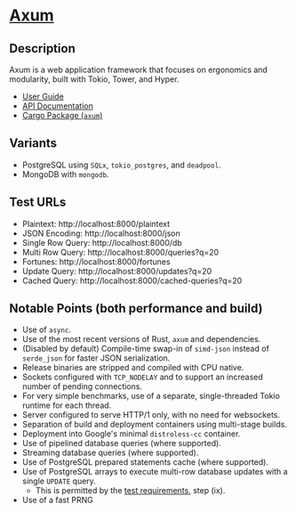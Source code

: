# [Axum](https://github.com/tokio-rs/axum)

## Description

Axum is a web application framework that focuses on ergonomics and modularity,
built with Tokio, Tower, and Hyper.

- [User Guide](https://docs.rs/axum/latest/axum/)
- [API Documentation](https://docs.rs/axum/latest/axum/)
- [Cargo Package (`axum`)](https://crates.io/crates/axum)

## Variants

- PostgreSQL using `SQLx`, `tokio_postgres`, and `deadpool`.
- MongoDB with `mongodb`.

## Test URLs

- Plaintext: http://localhost:8000/plaintext
- JSON Encoding: http://localhost:8000/json
- Single Row Query: http://localhost:8000/db
- Multi Row Query: http://localhost:8000/queries?q=20
- Fortunes: http://localhost:8000/fortunes
- Update Query: http://localhost:8000/updates?q=20
- Cached Query: http://localhost:8000/cached-queries?q=20

## Notable Points (both performance and build)

- Use of `async`.
- Use of the most recent versions of Rust, `axum` and dependencies.
- (Disabled by default) Compile-time swap-in of `simd-json` instead of `serde_json` for faster JSON serialization.
- Release binaries are stripped and compiled with CPU native.
- Sockets configured with `TCP_NODELAY` and to support an increased number of pending connections.
- For very simple benchmarks, use of a separate, single-threaded Tokio runtime for each thread.
- Server configured to serve HTTP/1 only, with no need for websockets.
- Separation of build and deployment containers using multi-stage builds.
- Deployment into Google's minimal `distroless-cc` container.
- Use of pipelined database queries (where supported).
- Streaming database queries (where supported).
- Use of PostgreSQL prepared statements cache (where supported).
- Use of PostgreSQL arrays to execute multi-row database updates with a single `UPDATE` query.
  - This is permitted by the [test requirements](https://github.com/TechEmpower/FrameworkBenchmarks/wiki/Project-Information-Framework-Tests-Overview#database-updates), step (ix).
- Use of a fast PRNG